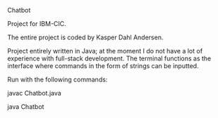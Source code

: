 Chatbot

Project for IBM-CIC.

The entire project is coded by Kasper Dahl Andersen.

Project entirely written in Java; at the moment I do not have a lot of experience with full-stack development.
The terminal functions as the interface where commands in the form of strings can be inputted.

Run with the following commands:

javac Chatbot.java

java Chatbot
